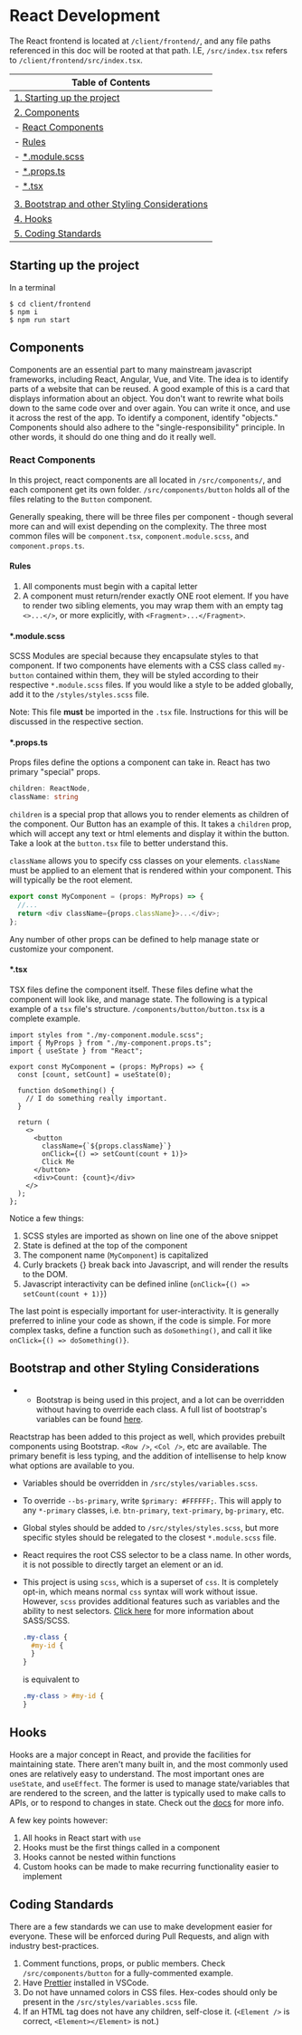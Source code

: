 # React Development

The React frontend is located at `/client/frontend/`, and any file paths referenced in this doc will be rooted at that path. I.E, `/src/index.tsx` refers to `/client/frontend/src/index.tsx`.

<!-- prettier-ignore-start -->
| Table of Contents                                                       |
| ----------------------------------------------------------------------- |
| [1. Starting up the project](#starting-up-the-project)                  |
| [2. Components](#components)                                            |
|   - [React Components](#react-components)                               |
|   - [Rules](#rules)                                                     |
|   - [*.module.scss](#modulescss)                                        |
|   - [*.props.ts](#propsts)                                              |
|   - [*.tsx](#tsx)                                                       |
|                                                                         |
| [3. Bootstrap and other Styling Considerations](#bootstrap-and-other-styling-considerations)                             |
| [4. Hooks](#hooks)                                                     |
| [5. Coding Standards](#coding-standards)                                |
<!-- prettier-ignore-end -->

## Starting up the project

In a terminal

```
$ cd client/frontend
$ npm i
$ npm run start
```

## Components

Components are an essential part to many mainstream javascript frameworks, including React, Angular, Vue, and Vite. The idea is to identify parts of a website that can be reused. A good example of this is a card that displays information about an object. You don't want to rewrite what boils down to the same code over and over again. You can write it once, and use it across the rest of the app. To identify a component, identify "objects." Components should also adhere to the "single-responsibility" principle. In other words, it should do one thing and do it really well.

### React Components

In this project, react components are all located in `/src/components/`, and each component get its own folder. `/src/components/button` holds all of the files relating to the `Button` component.

Generally speaking, there will be three files per component - though several more can and will exist depending on the complexity. The three most common files will be `component.tsx`, `component.module.scss`, and `component.props.ts`.

#### Rules

1. All components must begin with a capital letter
1. A component must return/render exactly ONE root element. If you have to render two sibling elements, you may wrap them with an empty tag `<>...</>`, or more explicitly, with `<Fragment>...</Fragment>`.

#### \*.module.scss

SCSS Modules are special because they encapsulate styles to that component. If two components have elements with a CSS class called `my-button` contained within them, they will be styled according to their respective `*.module.scss` files. If you would like a style to be added globally, add it to the `/styles/styles.scss` file.

Note: This file **must** be imported in the `.tsx` file. Instructions for this will be discussed in the respective section.

#### \*.props.ts

Props files define the options a component can take in. React has two primary "special" props.

```ts
children: ReactNode,
className: string
```

`children` is a special prop that allows you to render elements as children of the component. Our Button has an example of this. It takes a `children` prop, which will accept any text or html elements and display it within the button. Take a look at the `button.tsx` file to better understand this.

`className` allows you to specify css classes on your elements. `className` must be applied to an element that is rendered within your component. This will typically be the root element.

```ts
export const MyComponent = (props: MyProps) => {
  //...
  return <div className={props.className}>...</div>;
};
```

Any number of other props can be defined to help manage state or customize your component.

#### \*.tsx

TSX files define the component itself. These files define what the component will look like, and manage state. The following is a typical example of a `tsx` file's structure. `/components/button/button.tsx` is a complete example.

```tsx
import styles from "./my-component.module.scss";
import { MyProps } from "./my-component.props.ts";
import { useState } from "React";

export const MyComponent = (props: MyProps) => {
  const [count, setCount] = useState(0);

  function doSomething() {
    // I do something really important.
  }

  return (
    <>
      <button
        className={`${props.className}`}
        onClick={() => setCount(count + 1)}>
        Click Me
      </button>
      <div>Count: {count}</div>
    </>
  );
};
```

Notice a few things:

1. SCSS styles are imported as shown on line one of the above snippet
1. State is defined at the top of the component
1. The component name (`MyComponent`) is capitalized
1. Curly brackets {} break back into Javascript, and will render the results to the DOM.
1. Javascript interactivity can be defined inline (`onClick={() => setCount(count + 1)}`)

The last point is especially important for user-interactivity. It is generally preferred to inline your code as shown, if the code is simple. For more complex tasks, define a function such as `doSomething()`, and call it like `onClick={() => doSomething()}`.

## Bootstrap and other Styling Considerations

- - Bootstrap is being used in this project, and a lot can be overridden without having to override each class. A full list of bootstrap's variables can be found [here](https://getbootstrap.com/docs/5.0/customize/css-variables/#root-variables).

Reactstrap has been added to this project as well, which provides prebuilt components using Bootstrap. `<Row />`, `<Col />`, etc are available. The primary benefit is less typing, and the addition of intellisense to help know what options are available to you.

- Variables should be overridden in `/src/styles/variables.scss`.

- To override `--bs-primary`, write `$primary: #FFFFFF;`. This will apply to any `*-primary` classes, i.e. `btn-primary`, `text-primary`, `bg-primary`, etc.

- Global styles should be added to `/src/styles/styles.scss`, but more specific styles should be relegated to the closest `*.module.scss` file.

- React requires the root CSS selector to be a class name. In other words, it is not possible to directly target an element or an id.

- This project is using `scss`, which is a superset of `css`. It is completely opt-in, which means normal `css` syntax will work without issue. However, `scss` provides additional features such as variables and the ability to nest selectors. [Click here](https://sass-lang.com/) for more information about SASS/SCSS.

  ```scss
  .my-class {
    #my-id {
    }
  }
  ```

  is equivalent to

  ```css
  .my-class > #my-id {
  }
  ```

## Hooks

Hooks are a major concept in React, and provide the facilities for maintaining state. There aren't many built in, and the most commonly used ones are relatively easy to understand. The most important ones are `useState`, and `useEffect`. The former is used to manage state/variables that are rendered to the screen, and the latter is typically used to make calls to APIs, or to respond to changes in state. Check out the [docs](https://react.dev/reference/react/hooks) for more info.

A few key points however:

1. All hooks in React start with `use`
1. Hooks must be the first things called in a component
1. Hooks cannot be nested within functions
1. Custom hooks can be made to make recurring functionality easier to implement

## Coding Standards

There are a few standards we can use to make development easier for everyone. These will be enforced during Pull Requests, and align with industry best-practices.

1. Comment functions, props, or public members. Check `/src/components/button` for a fully-commented example.
1. Have [Prettier](https://marketplace.visualstudio.com/items?itemName=esbenp.prettier-vscode) installed in VSCode.
1. Do not have unnamed colors in CSS files. Hex-codes should only be present in the `/src/styles/variables.scss` file.
1. If an HTML tag does not have any children, self-close it. (`<Element />` is correct, `<Element></Element>` is not.)

